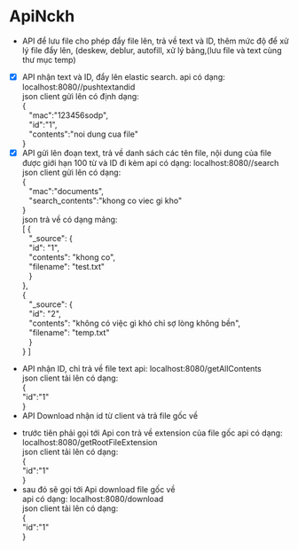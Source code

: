 # ApiNckh  
- API để lưu file cho phép đẩy file lên, trả về text và ID, thêm mức độ để xử lý file đẩy lên, (deskew, deblur, autofill, xử lý bảng,(lưu file và text cùng thư mục temp)
- [x] API nhận text và ID, đẩy lên elastic search.
api có dạng: localhost:8080//pushtextandid  
json client gửi lên có định dạng:  
  {  
  &nbsp;&nbsp;&nbsp;"mac":"123456sodp",  
  &nbsp;&nbsp;&nbsp;"id":"1",  
  &nbsp;&nbsp;&nbsp;"contents":"noi dung cua file"  
  }  
- [x] API gửi lên đoạn text, trả về danh sách các tên file, nội dung của file được giới hạn 100 từ và ID đi kèm
api có dạng: localhost:8080//search    
json client gửi lên có dạng:  
{  
	&nbsp;&nbsp;&nbsp;"mac":"documents",  
	&nbsp;&nbsp;&nbsp;"search_contents":"khong co viec gi kho"  
}  
json trả về có dạng mảng:  
[
    {  
        &nbsp;&nbsp;&nbsp;"_source": {  
            &nbsp;&nbsp;&nbsp;"id": "1",  
            &nbsp;&nbsp;&nbsp;"contents": "khong co",  
            &nbsp;&nbsp;&nbsp;"filename": "test.txt"  
        &nbsp;&nbsp;&nbsp;}  
    },  
    {  
        &nbsp;&nbsp;&nbsp;"_source": {  
            &nbsp;&nbsp;&nbsp;"id": "2",  
            &nbsp;&nbsp;&nbsp;"contents": "không có việc gì khó chỉ sợ lòng không bền",  
            &nbsp;&nbsp;&nbsp;"filename": "temp.txt"  
        &nbsp;&nbsp;&nbsp;}  
    }
]  
- API nhận ID, chỉ trả về file text
api: localhost:8080/getAllContents  
json client tải lên có dạng:    
{  
	"id":"1"  
}  
- API Download nhận id từ client và trả file gốc về
+ trước tiên phải gọi tới Api con trả về extension của file gốc
api có dạng: localhost:8080/getRootFileExtension  
json client tải lên có dạng:    
{  
	"id":"1"  
}
+ sau đó sẽ gọi tới Api download file gốc về  
api có dạng: localhost:8080/download  
json client tải lên có dạng:    
{  
	"id":"1"  
}  